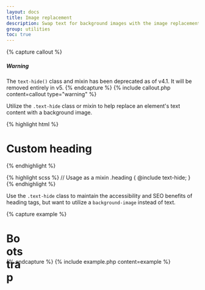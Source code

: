 ```yaml
---
layout: docs
title: Image replacement
description: Swap text for background images with the image replacement class.
group: utilities
toc: true
---
```


{% capture callout %}
##### Warning
The `text-hide()` class and mixin has been deprecated as of v4.1. It will be removed entirely in v5.
{% endcapture %}
{% include callout.php content=callout type="warning" %}

Utilize the `.text-hide` class or mixin to help replace an element's text content with a background image.

{% highlight html %}
<h1 class="text-hide">Custom heading</h1>
{% endhighlight %}

{% highlight scss %}
// Usage as a mixin
.heading {
  @include text-hide;
}
{% endhighlight %}

Use the `.text-hide` class to maintain the accessibility and SEO benefits of heading tags, but want to utilize a `background-image` instead of text.

{% capture example %}
<h1 class="text-hide" style="background-image: url('/docs/{{ site.docs_version }}/assets/brand/bootstrap-solid.svg'); width: 50px; height: 50px;">Bootstrap</h1>
{% endcapture %}
{% include example.php content=example %}
